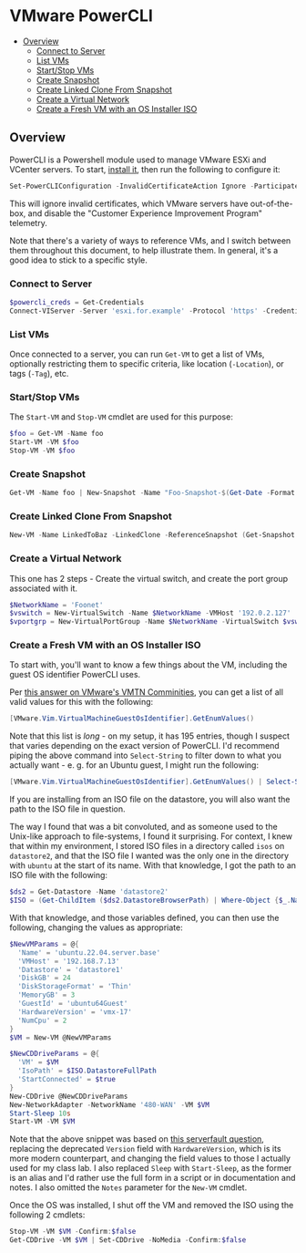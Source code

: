 # VMware PowerCLI

<!-- vim-markdown-toc GitLab -->

* [Overview](#overview)
  * [Connect to Server](#connect-to-server)
  * [List VMs](#list-vms)
  * [Start/Stop VMs](#start-stop-vms)
  * [Create Snapshot](#create-snapshot)
  * [Create Linked Clone From Snapshot](#create-linked-clone-from-snapshot)
  * [Create a Virtual Network](#create-a-virtual-network)
  * [Create a Fresh VM with an OS Installer ISO](#create-a-fresh-vm-with-an-os-installer-iso)

<!-- vim-markdown-toc -->

## Overview

PowerCLI is a Powershell module used to manage VMware ESXi and VCenter servers. To start, [install it](./Useful-Snippets.md#install-module), then run the following to configure it:

```powershell
Set-PowerCLIConfiguration -InvalidCertificateAction Ignore -ParticipateInCeip $False
```

This will ignore invalid certificates, which VMware servers have out-of-the-box, and disable the "Customer Experience Improvement Program" telemetry.

Note that there's a variety of ways to reference VMs, and I switch between them throughout this document, to help illustrate them. In general, it's a good idea to stick to a specific style.

### Connect to Server

```powershell
$powercli_creds = Get-Credentials
Connect-VIServer -Server 'esxi.for.example' -Protocol 'https' -Credential $powercli_creds
```

### List VMs

Once connected to a server, you can run `Get-VM` to get a list of VMs, optionally restricting them to specific criteria, like location (`-Location`), or tags (`-Tag`), etc.

### Start/Stop VMs

The `Start-VM` and `Stop-VM` cmdlet are used for this purpose:

```powershell
$foo = Get-VM -Name foo
Start-VM -VM $foo
Stop-VM -VM $foo
```

### Create Snapshot

```powershell
Get-VM -Name foo | New-Snapshot -Name "Foo-Snapshot-$(Get-Date -Format FileDateTimeUniversal)"
```

### Create Linked Clone From Snapshot

```powershell
New-VM -Name LinkedToBaz -LinkedClone -ReferenceSnapshot (Get-Snapshot -Name 'To-Clone' -VM 'Baz') -VM 'Baz'
```

### Create a Virtual Network

This one has 2 steps - Create the virtual switch, and create the port group associated with it.
```powershell
$NetworkName = 'Foonet'
$vswitch = New-VirtualSwitch -Name $NetworkName -VMHost '192.0.2.127'
$vportgrp = New-VirtualPortGroup -Name $NetworkName -VirtualSwitch $vswitch
```

### Create a Fresh VM with an OS Installer ISO

To start with, you'll want to know a few things about the VM, including the guest OS identifier PowerCLI uses.

Per [this answer on VMware's VMTN Comminities](https://communities.vmware.com/t5/VMware-PowerCLI-Discussions/How-to-get-all-VirtualMachineGuestOsIdentifier-over-PowerCLI/m-p/1397692/highlight/true#M45696), you can get a list of all valid values for this with the following:

```powershell
[VMware.Vim.VirtualMachineGuestOsIdentifier].GetEnumValues()
```

Note that this list is *long* - on my setup, it has 195 entries, though I suspect that varies depending on the exact version of PowerCLI. I'd recommend piping the above command into `Select-String` to filter down to what you actually want - e. g. for an Ubuntu guest, I might run the following:

```powershell
[VMware.Vim.VirtualMachineGuestOsIdentifier].GetEnumValues() | Select-String 'ubuntu'
```

If you are installing from an ISO file on the datastore, you will also want the path to the ISO file in question.

The way I found that was a bit convoluted, and as someone used to the Unix-like approach to file-systems, I found it surprising. For context, I knew that within my environment, I stored ISO files in a directory called `isos` on `datastore2`, and that the ISO file I wanted was the only one in the directory with `ubuntu` at the start of its name. With that knowledge, I got the path to an ISO file with the following:

```powershell
$ds2 = Get-Datastore -Name 'datastore2'
$ISO = (Get-ChildItem ($ds2.DatastoreBrowserPath) | Where-Object {$_.Name -eq 'isos'} | Get-ChildItem | Where-Object {$_.Name.StartsWith('ubuntu')})
```

With that knowledge, and those variables defined, you can then use the following, changing the values as appropriate:

```powershell
$NewVMParams = @{
  'Name' = 'ubuntu.22.04.server.base'
  'VMHost' = '192.168.7.13'
  'Datastore' = 'datastore1'
  'DiskGB' = 24
  'DiskStorageFormat' = 'Thin'
  'MemoryGB' = 3
  'GuestId' = 'ubuntu64Guest'
  'HardwareVersion' = 'vmx-17'
  'NumCpu' = 2
}
$VM = New-VM @NewVMParams

$NewCDDriveParams = @{
  'VM' = $VM
  'IsoPath' = $ISO.DatastoreFullPath
  'StartConnected' = $true
}
New-CDDrive @NewCDDriveParams
New-NetworkAdapter -NetworkName '480-WAN' -VM $VM
Start-Sleep 10s
Start-VM -VM $VM
```

Note that the above snippet was based on [this serverfault question](https://serverfault.com/q/891430), replacing the deprecated `Version` field with `HardwareVersion`, which is its more modern counterpart, and changing the field values to those I actually used for my class lab. I also replaced `Sleep` with `Start-Sleep`, as the former is an alias and I'd rather use the full form in a script or in documentation and notes. I also omitted the `Notes` parameter for the `New-VM` cmdlet.

Once the OS was installed, I shut off the VM and removed the ISO using the following 2 cmdlets:

```powershell
Stop-VM -VM $VM -Confirm:$false
Get-CDDrive -VM $VM | Set-CDDrive -NoMedia -Confirm:$false
```
